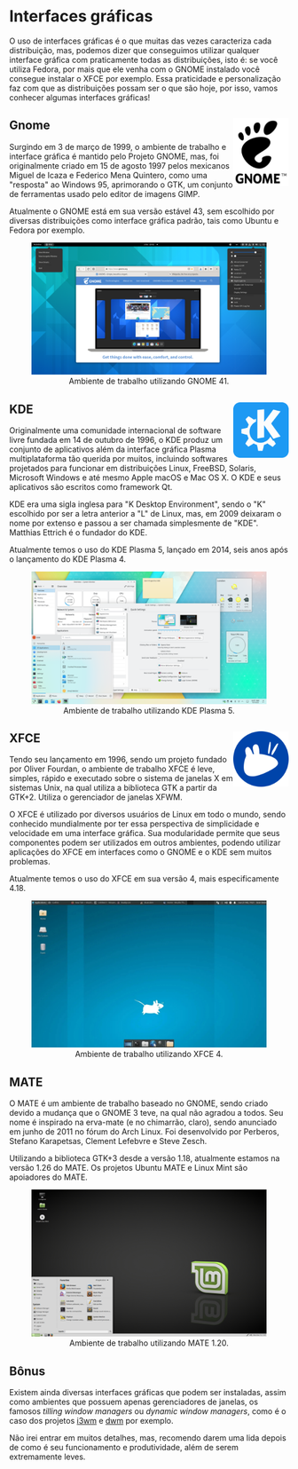 # Interfaces gráficas

O uso de interfaces gráficas é o que muitas das vezes caracteriza cada distribuição, mas, podemos dizer que conseguimos utilizar qualquer interface gráfica com praticamente todas as distribuições, isto é: se você utiliza Fedora, por mais que ele venha com o GNOME instalado você consegue instalar o XFCE por exemplo. Essa praticidade e personalização faz com que as distribuições possam ser o que são hoje, por isso, vamos conhecer algumas interfaces gráficas!

## Gnome <img align="right" width="100" src="../img/gnome.png" alt="Logo GNOME">

Surgindo em 3 de março de 1999, o ambiente de trabalho e interface gráfica é mantido pelo Projeto GNOME, mas, foi originalmente criado em 15 de agosto 1997 pelos mexicanos Miguel de Icaza e Federico Mena Quintero, como uma "resposta" ao Windows 95, aprimorando o GTK, um conjunto de ferramentas usado pelo editor de imagens GIMP.

Atualmente o GNOME está em sua versão estável 43, sem escolhido por diversas distribuições como interface gráfica padrão, tais como Ubuntu e Fedora por exemplo.

<figure align="center">
  <img src="../img/gnome_wpp.png">
  <figcaption>Ambiente de trabalho utilizando GNOME 41.</figcaption>
</figure>

## KDE <img align="right" width="100" src="../img/kde.png" alt="Logo KDE">

Originalmente uma comunidade internacional de software livre fundada em 14 de outubro de 1996, o KDE produz um conjunto de aplicativos além da interface gráfica Plasma multiplataforma tão querida por muitos, incluindo softwares projetados para funcionar em distribuições Linux, FreeBSD, Solaris, Microsoft Windows e até mesmo Apple macOS e Mac OS X. O KDE e seus aplicativos são escritos como framework Qt.

KDE era uma sigla inglesa para "K Desktop Environment", sendo o "K" escolhido por ser a letra anterior a "L" de Linux, mas, em 2009 deixaram o nome por extenso e passou a ser chamada simplesmente de "KDE". Matthias Ettrich é o fundador do KDE.

Atualmente temos o uso do KDE Plasma 5, lançado em 2014, seis anos após o lançamento do KDE Plasma 4.

<figure align="center">
  <img src="../img/kde_wpp.png">
  <figcaption>Ambiente de trabalho utilizando KDE Plasma 5.</figcaption>
</figure>

## XFCE <img align="right" width="100" src="../img/xfce.png" alt="Logo XFCE">

Tendo seu lançamento em 1996, sendo um projeto fundado por Oliver Fourdan, o ambiente de trabalho XFCE é leve, simples, rápido e executado sobre o sistema de janelas X em sistemas Unix, na qual utiliza a biblioteca GTK a partir da GTK+2. Utiliza o gerenciador de janelas XFWM.

O XFCE é utilizado por diversos usuários de Linux em todo o mundo, sendo conhecido mundialmente por ter essa perspectiva de simplicidade e velocidade em uma interface gráfica. Sua modularidade permite que seus componentes podem ser utilizados em outros ambientes, podendo utilizar aplicações do XFCE em interfaces como o GNOME e o KDE sem muitos problemas.

Atualmente temos o uso do XFCE em sua versão 4, mais especificamente 4.18.

<figure align="center">
  <img src="../img/xfce_wpp.webp">
  <figcaption>Ambiente de trabalho utilizando XFCE 4.</figcaption>
</figure>

## MATE

O MATE é um ambiente de trabalho baseado no GNOME, sendo criado devido a mudança que o GNOME 3 teve, na qual não agradou a todos. Seu nome é inspirado na erva-mate (e no chimarrão, claro), sendo anunciado em junho de 2011 no fórum do Arch Linux. Foi desenvolvido por Perberos, Stefano Karapetsas, Clement Lefebvre e Steve Zesch.

Utilizando a biblioteca GTK+3 desde a versão 1.18, atualmente estamos na versão 1.26 do MATE. Os projetos Ubuntu MATE e Linux Mint são apoiadores do MATE.

<figure align="center">
  <img src="../img/mate_wpp.webp">
  <figcaption>Ambiente de trabalho utilizando MATE 1.20.</figcaption>
</figure>

## Bônus

Existem ainda diversas interfaces gráficas que podem ser instaladas, assim como ambientes que possuem apenas gerenciadores de janelas, os famosos *tilling window managers* ou *dynamic window managers*, como é o caso dos projetos <a href="https://i3wm.org/">i3wm</a> e <a href="https://dwm.suckless.org/">dwm</a> por exemplo.

Não irei entrar em muitos detalhes, mas, recomendo darem uma lida depois de como é seu funcionamento e produtividade, além de serem extremamente leves.

